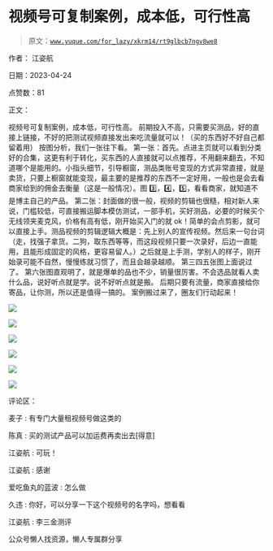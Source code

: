 # 视频号可复制案例，成本低，可行性高

> 原文：[`www.yuque.com/for_lazy/xkrm14/rt9glbcb7ngv8we8`](https://www.yuque.com/for_lazy/xkrm14/rt9glbcb7ngv8we8)

作者： 江姿航

日期：2023-04-24

点赞数：81

正文：

视频号可复制案例，成本低，可行性高。 前期投入不高，只需要买测品，好的直接上链接，不好的把测试视频直接发出来吃流量就可以！（买的东西好不好自己都留着用） 按图分析，我们一张往下看。 第一张：首先。点进主页就可以看到分类好的合集，这更有利于转化，买东西的人直接就可以点推荐，不用翻来翻去，不知道哪个是能用的。小指头细节，引导橱窗，测品类账号变现的方式非常直接，就是卖货，只要上橱窗就能变现，最主要的是推荐的东西不一定好用，一般也是会去看商家给到的佣金去衡量（这是一般情况）。图 3️⃣，4️⃣，5️⃣，看看商家，就知道不是博主自己的产品。 第二张：封面做的很一般，视频的剪辑也很糙，相对新人来说，门槛较低，可直接搬运脚本模仿测试，一部手机，买好测品，必要的时候买个无线领夹麦克风，价格有高有低，刚开始买入门的就 ok！简单的会点剪影，就可以直接上手。测品视频的剪辑逻辑大概是：先上别人的宣传视频。然后来一句台词（走，找强子拿货。二狗，取东西等等，而这段视频只要一次录好，后边一直能用，且能形成固定的风格，更容易留人。）之后就是上手测，学别人的样子，刚开始录可能不自然，慢慢练就习惯了，而且会越录越顺。 第三四五张图上面说过了。 第六张图直观明了，就是爆单的品也不少，销量很厉害。不会选品就看人卖什么品，说好听点就是学。说不好听点就是搬。 后期只要有流量，商家直接给你寄品，让你测，所以还是值得一搞的。 案例搬过来了，圈友们行动起来！

![](img/7c4555ace745d04d8f2bde43571b12ac.png)  

![](img/69cb25da0dd25a83f322fb572555c626.png)

![](img/45530531aa5682a095603619f9795e67.png)

![](img/4385f9d8945d2878d60ecba6e3c19fa9.png)

![](img/9b8a9950db7d14abae6dd14515f0eac2.png)

![](img/6523bfdf671ad7814055ebda69aa2a90.png)

评论区：

麦子 : 有专门大量租视频号做这类的

陈真 : 买的测试产品可以加运费再卖出去[得意]

江姿航 : 可玩！

江姿航 : 感谢

爱吃鱼丸的蓝波 : 怎么做

久违 : 你好，可以分享一下这个视频号的名字吗，想看看

江姿航 : 李三金测评

公众号懒人找资源，懒人专属群分享

